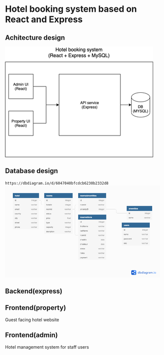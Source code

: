 # Hotel booking system based on React and Express

## Achitecture design
![system architecture](./docs/architecture.png?raw=true "system architecture")

## Database design
`https://dbdiagram.io/d/6047040bfcdcb6230b2332d8`
![database design](./docs/hotelBookingSystemDB.png?raw=true "system database design")


## Backend(express)


## Frontend(property)
Guest facing hotel website

## Frontend(admin)
Hotel management system for staff users


